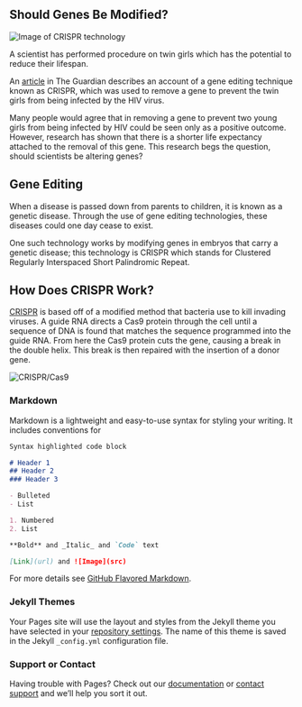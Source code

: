 ## Should Genes Be Modified?

![Image of CRISPR technology](https://upload.wikimedia.org/wikipedia/commons/thumb/8/8d/4QYZ.png/1024px-4QYZ.png)

A scientist has performed procedure on twin girls which has the potential to reduce their lifespan.

An [article](https://www.theguardian.com/science/2019/jun/03/gene-mutation-protect-hiv-raises-risk-early-death?utm_term=RWRpdG9yaWFsX0xhYk5vdGVzLTE5MDYwNw%3D%3D&utm_source=esp&utm_medium=Email&utm_campaign=LabNotes&CMP=labnotes_email) in The Guardian describes an account of a gene editing technique known as CRISPR, which was used to remove a gene to prevent the twin girls from being infected by the HIV virus. 

Many people would agree that in removing a gene to prevent two young girls from being infected by HIV could be seen only as a positive outcome. However, research has shown that there is a shorter life expectancy attached to the removal of this gene. This research begs the question, should scientists be altering genes?

## Gene Editing 

When a disease is passed down from parents to children, it is known as a genetic disease. Through the use of gene editing technologies, these diseases could one day cease to exist. 

One such technology works by modifying genes in embryos that carry a genetic disease; this technology is CRISPR which stands for Clustered Regularly Interspaced Short Palindromic Repeat. 

## How Does CRISPR Work?

[CRISPR](https://www.youtube.com/watch?v=UKbrwPL3wXE) is based off of a modified method that bacteria use to kill invading viruses. A guide RNA directs a Cas9 protein through the cell until a sequence of DNA is found that matches the sequence programmed into the guide RNA. From here the Cas9 protein cuts the gene, causing a break in the double helix. This break is then repaired with the insertion of a donor gene. 

![CRISPR/Cas9](https://upload.wikimedia.org/wikipedia/commons/f/f4/15_Hegasy_Cas9_DNA_Tool_Wiki_E_CCBYSA.png)





### Markdown

Markdown is a lightweight and easy-to-use syntax for styling your writing. It includes conventions for

```markdown
Syntax highlighted code block

# Header 1
## Header 2
### Header 3

- Bulleted
- List

1. Numbered
2. List

**Bold** and _Italic_ and `Code` text

[Link](url) and ![Image](src)
```

For more details see [GitHub Flavored Markdown](https://guides.github.com/features/mastering-markdown/).

### Jekyll Themes

Your Pages site will use the layout and styles from the Jekyll theme you have selected in your [repository settings](https://github.com/ellenconaghan/CRISPR/settings). The name of this theme is saved in the Jekyll `_config.yml` configuration file.

### Support or Contact

Having trouble with Pages? Check out our [documentation](https://help.github.com/categories/github-pages-basics/) or [contact support](https://github.com/contact) and we’ll help you sort it out.
